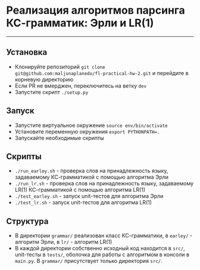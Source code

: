 # Реализация алгоритмов парсинга КС-грамматик: Эрли и LR(1)

--------------------------

## Установка

- Клонируйте репозиторий `git clone git@github.com:maljunaplanedo/fl-practical-hw-2.git` и перейдите в корневую директорию
- Если PR не вмерджен, переключитесь на ветку `dev`
- Запустите скрипт `./setup.py`

## Запуск

- Запустите виртуальное окружение `source env/bin/activate`
- Установите переменную окружения `export PYTHONPATH=.`
- Запускайте необходимые скрипты

## Скрипты

- `./run_earley.sh` - проверка слов на принадлежность языку, задаваемому КС-грамматикой с помощью алгоритма Эрли
- `./run_lr.sh` - проверка слов на принадлежность языку, задаваемому LR(1) КС-грамматикой с помощью алгоритма LR(1)
- `./test_earley.sh` - запуск unit-тестов для алгоритма Эрли
- `./test_lr.sh` - запуск unit-тестов для алгоритма LR(1)

## Структура
- В директории `grammar/` реализован класс КС-грамматики, в `earley/` - алгоритм Эрли, в `lr/` - алгоритм LR(1)
- В каждой директории собственно исходный код находится в `src/`, unit-тесты в `tests/`, оболочка для работы с
алгоритмом в консоли в `main.py`. В `grammar/` присутствует только директория `src/`.
